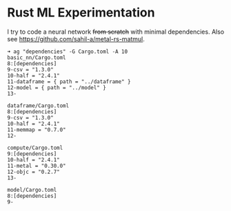 # Rust ML Experimentation

I try to code a neural network ~~from scratch~~ with minimal dependencies. Also see https://github.com/sahil-a/metal-rs-matmul.

```
➜ ag "dependencies" -G Cargo.toml -A 10
basic_nn/Cargo.toml
8:[dependencies]
9-csv = "1.3.0"
10-half = "2.4.1"
11-dataframe = { path = "../dataframe" }
12-model = { path = "../model" }
13-

dataframe/Cargo.toml
8:[dependencies]
9-csv = "1.3.0"
10-half = "2.4.1"
11-memmap = "0.7.0"
12-

compute/Cargo.toml
9:[dependencies]
10-half = "2.4.1"
11-metal = "0.30.0"
12-objc = "0.2.7"
13-

model/Cargo.toml
8:[dependencies]
9-
```
